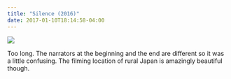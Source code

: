 ```yaml
---
title: "Silence (2016)"
date: 2017-01-10T18:14:58-04:00
---
```


![](http://cdn-1.abudhabi2.com/wp-content/uploads/2017/02/Silence-Banner.jpg)

Too long. The narrators at the beginning and the end are different so it was a little confusing. The filming location of rural Japan is amazingly beautiful though.